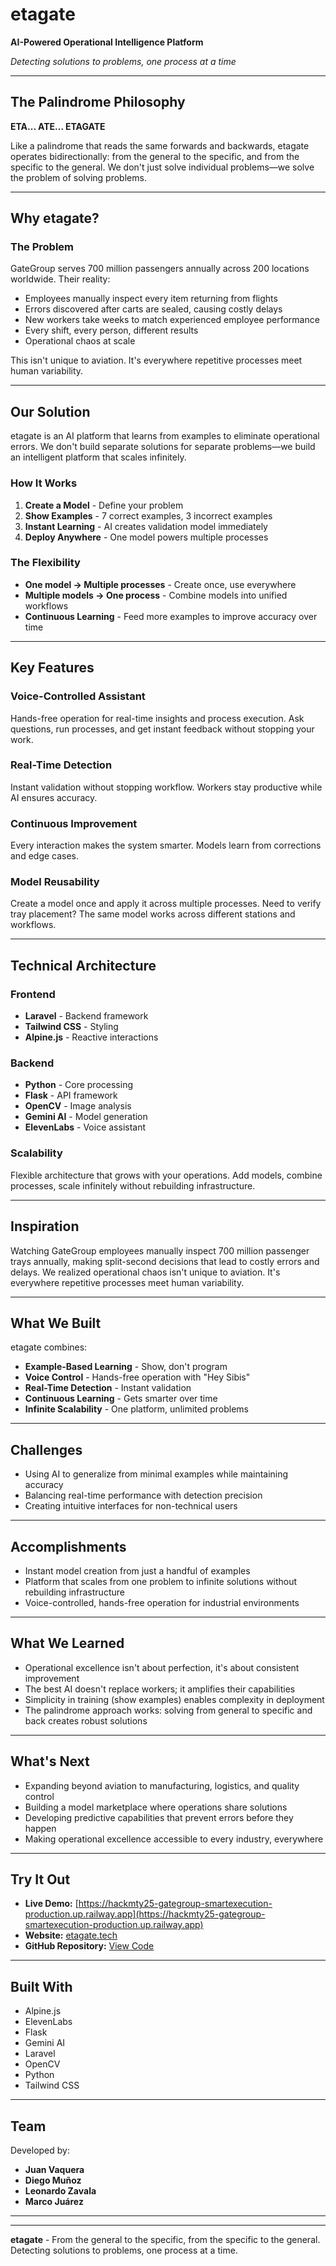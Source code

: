 # etagate

**AI-Powered Operational Intelligence Platform**

*Detecting solutions to problems, one process at a time*

---

## The Palindrome Philosophy

**ETA... ATE... ETAGATE**

Like a palindrome that reads the same forwards and backwards, etagate operates bidirectionally: from the general to the specific, and from the specific to the general. We don't just solve individual problems—we solve the problem of solving problems.

---

## Why etagate?

### The Problem

GateGroup serves 700 million passengers annually across 200 locations worldwide. Their reality:

- Employees manually inspect every item returning from flights
- Errors discovered after carts are sealed, causing costly delays
- New workers take weeks to match experienced employee performance
- Every shift, every person, different results
- Operational chaos at scale

This isn't unique to aviation. It's everywhere repetitive processes meet human variability.

---

## Our Solution

etagate is an AI platform that learns from examples to eliminate operational errors. We don't build separate solutions for separate problems—we build an intelligent platform that scales infinitely.

### How It Works

1. **Create a Model** - Define your problem
2. **Show Examples** - 7 correct examples, 3 incorrect examples
3. **Instant Learning** - AI creates validation model immediately
4. **Deploy Anywhere** - One model powers multiple processes

### The Flexibility

- **One model → Multiple processes** - Create once, use everywhere
- **Multiple models → One process** - Combine models into unified workflows
- **Continuous Learning** - Feed more examples to improve accuracy over time

---

## Key Features

### Voice-Controlled Assistant

Hands-free operation for real-time insights and process execution. Ask questions, run processes, and get instant feedback without stopping your work.

### Real-Time Detection

Instant validation without stopping workflow. Workers stay productive while AI ensures accuracy.

### Continuous Improvement

Every interaction makes the system smarter. Models learn from corrections and edge cases.

### Model Reusability

Create a model once and apply it across multiple processes. Need to verify tray placement? The same model works across different stations and workflows.

---

## Technical Architecture

### Frontend
- **Laravel** - Backend framework
- **Tailwind CSS** - Styling
- **Alpine.js** - Reactive interactions

### Backend
- **Python** - Core processing
- **Flask** - API framework
- **OpenCV** - Image analysis
- **Gemini AI** - Model generation
- **ElevenLabs** - Voice assistant

### Scalability

Flexible architecture that grows with your operations. Add models, combine processes, scale infinitely without rebuilding infrastructure.

---

## Inspiration

Watching GateGroup employees manually inspect 700 million passenger trays annually, making split-second decisions that lead to costly errors and delays. We realized operational chaos isn't unique to aviation. It's everywhere repetitive processes meet human variability.

---

## What We Built

etagate combines:

- **Example-Based Learning** - Show, don't program
- **Voice Control** - Hands-free operation with "Hey Sibis"
- **Real-Time Detection** - Instant validation
- **Continuous Learning** - Gets smarter over time
- **Infinite Scalability** - One platform, unlimited problems

---

## Challenges

- Using AI to generalize from minimal examples while maintaining accuracy
- Balancing real-time performance with detection precision
- Creating intuitive interfaces for non-technical users

---

## Accomplishments

- Instant model creation from just a handful of examples
- Platform that scales from one problem to infinite solutions without rebuilding infrastructure
- Voice-controlled, hands-free operation for industrial environments

---

## What We Learned

- Operational excellence isn't about perfection, it's about consistent improvement
- The best AI doesn't replace workers; it amplifies their capabilities
- Simplicity in training (show examples) enables complexity in deployment
- The palindrome approach works: solving from general to specific and back creates robust solutions

---

## What's Next

- Expanding beyond aviation to manufacturing, logistics, and quality control
- Building a model marketplace where operations share solutions
- Developing predictive capabilities that prevent errors before they happen
- Making operational excellence accessible to every industry, everywhere

---

## Try It Out

- **Live Demo:** [https://hackmty25-gategroup-smartexecution-production.up.railway.app](https://hackmty25-gategroup-smartexecution-production.up.railway.app)
- **Website:** [etagate.tech](https://etagate.tech)
- **GitHub Repository:** [View Code](#)

---

## Built With

- Alpine.js
- ElevenLabs
- Flask
- Gemini AI
- Laravel
- OpenCV
- Python
- Tailwind CSS

---

## Team

Developed by:
- **Juan Vaquera**
- **Diego Muñoz**
- **Leonardo Zavala**
- **Marco Juárez**

---


---

**etagate** - From the general to the specific, from the specific to the general. Detecting solutions to problems, one process at a time.

